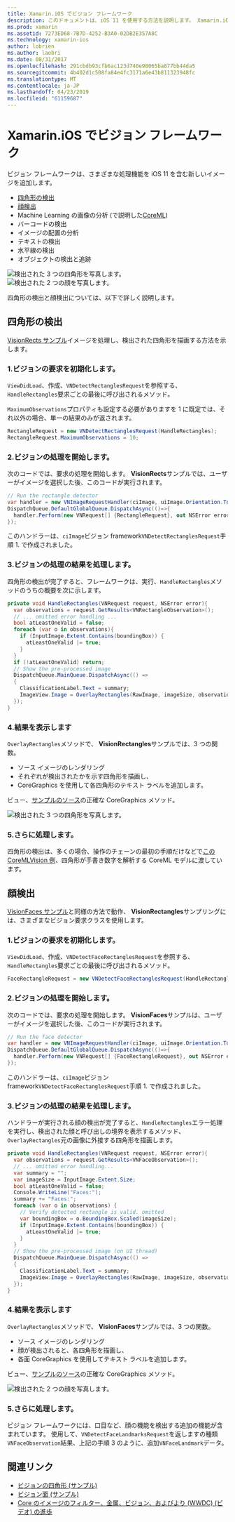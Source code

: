 ```yaml
---
title: Xamarin.iOS でビジョン フレームワーク
description: このドキュメントは、iOS 11 を使用する方法を説明します。 Xamarin.iOS でビジョン フレームワーク。 四角形の検出について具体的には、説明や、顔検出します。
ms.prod: xamarin
ms.assetid: 7273ED68-7B7D-4252-B3A0-02DB2E357A8C
ms.technology: xamarin-ios
author: lobrien
ms.author: laobri
ms.date: 08/31/2017
ms.openlocfilehash: 291cbdb93cfb6ac123d740e98065ba877bb44da5
ms.sourcegitcommit: 4b402d1c508fa84e4fc3171a6e43b811323948fc
ms.translationtype: MT
ms.contentlocale: ja-JP
ms.lasthandoff: 04/23/2019
ms.locfileid: "61159687"
---
```

# <a name="vision-framework-in-xamarinios"></a>Xamarin.iOS でビジョン フレームワーク

ビジョン フレームワークは、さまざまな処理機能を iOS 11 を含む新しいイメージを追加します。

- [四角形の検出](#rectangles)
- [顔検出](#faces)
- Machine Learning の画像の分析 (で説明した[CoreML](~/ios/platform/introduction-to-ios11/coreml.md))
- バーコードの検出
- イメージの配置の分析
- テキストの検出
- 水平線の検出
- オブジェクトの検出と追跡

![検出された 3 つの四角形を写真します。](vision-images/found-rectangles-tiny.png) ![検出された 2 つの顔を写真します。](vision-images/xamarin-home-faces-tiny.png)

四角形の検出と顔検出については、以下で詳しく説明します。

<a name="rectangles" />

## <a name="rectangle-detection"></a>四角形の検出

[VisionRects サンプル](https://developer.xamarin.com/samples/monotouch/ios11/VisionRectangles/)イメージを処理し、検出された四角形を描画する方法を示します。

### <a name="1-initialize-the-vision-request"></a>1.ビジョンの要求を初期化します。

`ViewDidLoad`、作成、`VNDetectRectanglesRequest`を参照する、`HandleRectangles`要求ごとの最後に呼び出されるメソッド。

`MaximumObservations`プロパティも設定する必要がありますを 1 に既定では、それ以外の場合、単一の結果のみが返されます。

```csharp
RectangleRequest = new VNDetectRectanglesRequest(HandleRectangles);
RectangleRequest.MaximumObservations = 10;
```

### <a name="2-start-the-vision-processing"></a>2.ビジョンの処理を開始します。

次のコードでは、要求の処理を開始します。 **VisionRects**サンプルでは、ユーザーがイメージを選択した後、このコードが実行されます。

```csharp
// Run the rectangle detector
var handler = new VNImageRequestHandler(ciImage, uiImage.Orientation.ToCGImagePropertyOrientation(), new VNImageOptions());
DispatchQueue.DefaultGlobalQueue.DispatchAsync(()=>{
  handler.Perform(new VNRequest[] {RectangleRequest}, out NSError error);
});
```

このハンドラーは、`ciImage`ビジョン framework`VNDetectRectanglesRequest`手順 1. で作成されました。

### <a name="3-handle-the-results-of-vision-processing"></a>3.ビジョンの処理の結果を処理します。

四角形の検出が完了すると、フレームワークは、実行、`HandleRectangles`メソッドのうちの概要を次に示します。

```csharp
private void HandleRectangles(VNRequest request, NSError error){
  var observations = request.GetResults<VNRectangleObservation>();
  // ... omitted error handling ...
  bool atLeastOneValid = false;
  foreach (var o in observations){
    if (InputImage.Extent.Contains(boundingBox)) {
      atLeastOneValid |= true;
    }
  }
  if (!atLeastOneValid) return;
  // Show the pre-processed image
  DispatchQueue.MainQueue.DispatchAsync(() =>
  {
    ClassificationLabel.Text = summary;
    ImageView.Image = OverlayRectangles(RawImage, imageSize, observations);
  });
}
```

### <a name="4-display-the-results"></a>4.結果を表示します

`OverlayRectangles`メソッドで、 **VisionRectangles**サンプルでは、3 つの関数。

- ソース イメージのレンダリング
- それぞれが検出されたかを示す四角形を描画し、
- CoreGraphics を使用して各四角形のテキスト ラベルを追加します。

ビュー、[サンプルのソース](https://developer.xamarin.com/samples/monotouch/ios11/VisionRectangles/)の正確な CoreGraphics メソッド。

![検出された 3 つの四角形を写真します。](vision-images/found-rectangles-phone-sml.png)

### <a name="5-further-processing"></a>5.さらに処理します。

四角形の検出は、多くの場合、操作のチェーンの最初の手順だけなどで[この CoreMLVision 例](~/ios/platform/introduction-to-ios11/coreml.md#coremlvision)、四角形が手書き数字を解析する CoreML モデルに渡しています。


<a name="faces" />

## <a name="face-detection"></a>顔検出

[VisionFaces サンプル](https://developer.xamarin.com/samples/monotouch/ios11/VisionFaces/)と同様の方法で動作、 **VisionRectangles**サンプリングには、さまざまなビジョン要求クラスを使用します。

### <a name="1-initialize-the-vision-request"></a>1.ビジョンの要求を初期化します。

`ViewDidLoad`、作成、`VNDetectFaceRectanglesRequest`を参照する、`HandleRectangles`要求ごとの最後に呼び出されるメソッド。

```csharp
FaceRectangleRequest = new VNDetectFaceRectanglesRequest(HandleRectangles);
```

### <a name="2-start-the-vision-processing"></a>2.ビジョンの処理を開始します。

次のコードでは、要求の処理を開始します。 **VisionFaces**サンプルは、ユーザーがイメージを選択した後、このコードが実行されます。

```csharp
// Run the face detector
var handler = new VNImageRequestHandler(ciImage, uiImage.Orientation.ToCGImagePropertyOrientation(), new VNImageOptions());
DispatchQueue.DefaultGlobalQueue.DispatchAsync(()=>{
  handler.Perform(new VNRequest[] {FaceRectangleRequest}, out NSError error);
});
```

このハンドラーは、`ciImage`ビジョン framework`VNDetectFaceRectanglesRequest`手順 1. で作成されました。

### <a name="3-handle-the-results-of-vision-processing"></a>3.ビジョンの処理の結果を処理します。

ハンドラーが実行される顔の検出が完了すると、`HandleRectangles`エラー処理を実行し、検出された顔と呼び出しの境界を表示するメソッド、`OverlayRectangles`元の画像に外接する四角形を描画します。

```csharp
private void HandleRectangles(VNRequest request, NSError error){
  var observations = request.GetResults<VNFaceObservation>();
  // ... omitted error handling...
  var summary = "";
  var imageSize = InputImage.Extent.Size;
  bool atLeastOneValid = false;
  Console.WriteLine("Faces:");
  summary += "Faces:";
  foreach (var o in observations) {
    // Verify detected rectangle is valid. omitted
    var boundingBox = o.BoundingBox.Scaled(imageSize);
    if (InputImage.Extent.Contains(boundingBox)) {
      atLeastOneValid |= true;
    }
  }
  // Show the pre-processed image (on UI thread)
  DispatchQueue.MainQueue.DispatchAsync(() =>
  {
    ClassificationLabel.Text = summary;
    ImageView.Image = OverlayRectangles(RawImage, imageSize, observations);
  });
}
```

### <a name="4-display-the-results"></a>4.結果を表示します

`OverlayRectangles`メソッドで、 **VisionFaces**サンプルでは、3 つの関数。

- ソース イメージのレンダリング
- 顔が検出されると、各四角形を描画し、
- 各面 CoreGraphics を使用してテキスト ラベルを追加します。

ビュー、[サンプルのソース](https://developer.xamarin.com/samples/monotouch/ios11/VisionFaces/)の正確な CoreGraphics メソッド。

![検出された 2 つの顔を写真します。](vision-images/found-faces-phone-sml.png)

### <a name="5-further-processing"></a>5.さらに処理します。

ビジョン フレームワークには、口目など、顔の機能を検出する追加の機能が含まれています。 使用して、`VNDetectFaceLandmarksRequest`を返しますの種類`VNFaceObservation`結果、上記の手順 3 のように、追加`VNFaceLandmark`データ。


## <a name="related-links"></a>関連リンク

- [ビジョンの四角形 (サンプル)](https://developer.xamarin.com/samples/monotouch/ios11/VisionRectangles/)
- [ビジョン面 (サンプル)](https://developer.xamarin.com/samples/monotouch/ios11/VisionFaces/)
- [Core のイメージのフィルター、金属、ビジョン、およびより (WWDC) (ビデオ) の進歩](https://developer.apple.com/videos/play/wwdc2017/510/)
